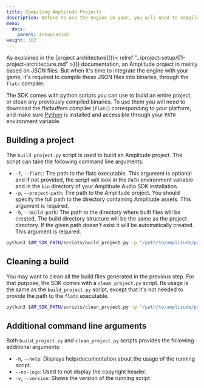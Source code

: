 ```yaml
---
title: Compiling Amplitude Projects
description: Before to use the engine in your, you will need to compile your Amplitude project into binaries.
menu:
  docs:
    parent: integration
weight: 302
---
```


As explained in the [project architecture]({{< relref "../project-setup/01-project-architecture.md" >}}) documentation,
an Amplitude project in mainly based on JSON files. But when it's time to integrate the engine with your game, it's
required to compile these JSON files into binaries, through the `flatc` compiler.

The SDK comes with python scripts you can use to build an entire project, or clean any previously compiled binaries.
To use them you will need to download the flatbuffers compiler (`flatc`) corresponding to your platform, and make sure
[Python](https://python.org) is installed and accessible through your `PATH` environment variable.

## Building a project

The `build_project.py` script is used to build an Amplitude project. The script can take the following command line
arguments:

- `-f`, `--flatc`: The path to the flatc executable. This argument is optional and if not provided, the script will look
in the `PATH` environment variable and in the `bin` directory of your Amplitude Audio SDK installation.
- `-p`, `--project-path`: The path to the Amplitude project. You should specify the full path to the directory containing
Amplitude assets. This argument is required.
- `-b`, `--build-path`: The path to the directory where built files will be created. The build directory structure will
be the same as the project directory. If the given path doesn't exist it will be automatically created. This argument is
required.

```bash
python3 $AM_SDK_PATH/scripts/build_project.py -p "/path/to/amplitude/project" -b "/path/to/build"
```

## Cleaning a build

You may want to clean all the build files generated in the previous step. For that purpose, the SDK comes with a `clean_project.py`
script. Its usage is the same as the `build_project.py` script, except that it's not needed to provide the path to the
`flatc` executable.

```bash
python3 $AM_SDK_PATH/scripts/clean_project.py -p "/path/to/amplitude/project" -b "/path/to/build"
```

## Additional command line arguments

Both `build_project.py` and `clean_project.py` scripts provides the following additional arguments:

- `-h`, `--help`: Displays help/documentation about the usage of the running script.
- `--no-logo`: Used to not display the copyright header.
- `-v`, `--version`: Shows the version of the running script.
